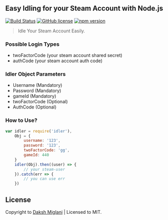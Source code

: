 ## Easy Idling for your Steam Account with Node.js

[![Build Status](https://travis-ci.org/DakshMiglani/Idler.svg?branch=master)](https://travis-ci.org/DakshMiglani/Idler)
[![GitHub license](https://img.shields.io/badge/license-MIT-blue.svg)](https://raw.githubusercontent.com/DakshMiglani/Idler/master/LICENSE.md)
[![npm version](https://badge.fury.io/js/idler.png)](https://badge.fury.io/js/idler)

> Idle Your Steam Account Easily.

### Possible Login Types
- twoFactorCode (your steam account shared secret)
- authCode (your steam account auth code)

### Idler Object Parameters
- Username (Mandatory)
- Password (Mandatory)
- gameId (Mandatory)
- twoFactorCode (Optional)
- AuthCode (Optional)

### How to Use?

```javascript
var idler = require('idler'),
    Obj = {
        username: '123',
        password: '123',
        twoFactorCode: 'gg',
        gameId: 440
    }
    idler(Obj).then((user) => {
        // your steam-user
    }).catch(err => {
        // you can use err
    })
```

## License
Copyright to [Daksh Miglani](https://dak.sh) | Licensed to MIT. 